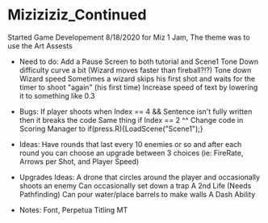 # Miziziziz_Continued
Started Game Developement 8/18/2020 for Miz 1 Jam, The theme was to use the Art Assests

- Need to do:
Add a Pause Screen to both tutorial and Scene1
Tone Down difficulty curve a bit
(Wizard moves faster than fireball?!?) Tone down Wizard speed
Sometimes a wizard skips his first shot and waits for the timer to shoot "again" (his first time)
Increase speed of text by lowering it to something like 0.3

- Bugs:
If player shoots when Index == 4 && Sentence isn't fully written then it breaks the code
Same thing if Index == 2 ^^
Change code in Scoring Manager to if(press.R){LoadScene("Scene1");}

- Ideas:
Have rounds that last every 10 enemies or so and after each round you can choose an upgrade between 3 choices (ie: FireRate, Arrows per Shot, and Player Speed)

- Upgrades Ideas:
A drone that circles around the player and occasionally shoots an enemy
Can occasionally set down a trap
A 2nd Life
(Needs Pathfinding) Can pour water/place barrels to make walls
A Dash Ability


- Notes:
Font, Perpetua Titling MT
